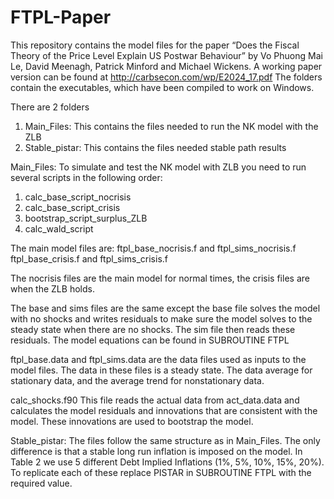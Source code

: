 # FTPL-Paper
This repository contains the model files for the paper “Does the Fiscal Theory of the Price Level Explain US Postwar Behaviour” by Vo Phuong Mai Le, David Meenagh, Patrick Minford and Michael Wickens. A working paper version can be found at http://carbsecon.com/wp/E2024_17.pdf
The folders contain the executables, which have been compiled to work on Windows. 

There are 2 folders
1. Main_Files: This contains the files needed to run the NK model with the ZLB
2. Stable_pistar: This contains the files needed stable path results

Main_Files:
To simulate and test the NK model with ZLB you need to run several scripts in the following order:
1.	calc_base_script_nocrisis
2.	calc_base_script_crisis
3.	bootstrap_script_surplus_ZLB
4.	calc_wald_script

The main model files are:
ftpl_base_nocrisis.f and ftpl_sims_nocrisis.f
ftpl_base_crisis.f and ftpl_sims_crisis.f

The nocrisis files are the main model for normal times, the crisis files are when the ZLB holds. 

The base and sims files are the same except the base file solves the model with no shocks and writes residuals to make sure the model solves to the steady state when there are no shocks. The sim file then reads these residuals. The model equations can be found in SUBROUTINE FTPL

ftpl_base.data and ftpl_sims.data are the data files used as inputs to the model files. The data in these files is a steady state. The data average for stationary data, and the average trend for nonstationary data. 

calc_shocks.f90
This file reads the actual data from act_data.data and calculates the model residuals and innovations that are consistent with the model. These innovations are used to bootstrap the model. 

Stable_pistar:
The files follow the same structure as in Main_Files. The only difference is that a stable long run inflation is imposed on the model. In Table 2 we use 5 different Debt Implied Inflations (1%, 5%, 10%, 15%, 20%). To replicate each of these replace PISTAR in SUBROUTINE FTPL with the required value. 

